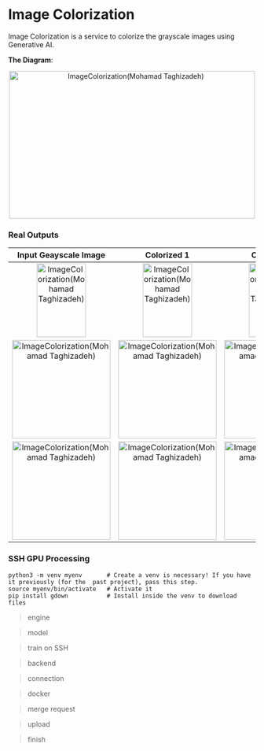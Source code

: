 # Image Colorization
Image Colorization is a service to colorize the grayscale images using Generative AI.

**The Diagram**:
<div align="center">
  <img src="https://github.com/user-attachments/assets/ca5e9435-6763-4ab3-a03a-6635fed3c97a" alt="ImageColorization(Mohamad Taghizadeh)" width="500" height="300">

</div>

### Real Outputs

Input Geayscale Image      |  Colorized 1              |  Colorized 2              |  Colorized 3              |  Colorized 4              |  Colorized 5        
:-------------------------:|:-------------------------:|:-------------------------:|:-------------------------:|:-------------------------:|:-------------------------: 
<img src="https://github.com/user-attachments/assets/6af98941-2cce-40f5-9fe7-acb78a0200ad" alt="ImageColorization(Mohamad Taghizadeh)" width="100" height="150">   | <img src="https://github.com/user-attachments/assets/68e7fc2a-68af-4719-9a2e-47ea22d9539b" alt="ImageColorization(Mohamad Taghizadeh)" width="100" height="150">  | <img src="https://github.com/user-attachments/assets/0853fbe1-cdbf-4cf2-a0a2-7816bae770cf" alt="ImageColorization(Mohamad Taghizadeh)" width="100" height="150">  | <img src="https://github.com/user-attachments/assets/be6a689e-cddd-4582-b8d1-aa63ab6f3354" alt="ImageColorization(Mohamad Taghizadeh)" width="100" height="150">  |  <img src="https://github.com/user-attachments/assets/cdb765e3-c416-43a2-a579-17dd8aa97462" alt="ImageColorization(Mohamad Taghizadeh)" width="100" height="150">  |  <img src="https://github.com/user-attachments/assets/5087de5c-3951-46db-8286-b1cf9342412e" alt="ImageColorization(Mohamad Taghizadeh)" width="100" height="150">
<img src="https://github.com/user-attachments/assets/599ba6e8-b083-4736-ad25-57c4f50c2a46" alt="ImageColorization(Mohamad Taghizadeh)" width="200" height="200"> |  <img src="https://github.com/user-attachments/assets/84f22b8d-bd2d-4ffd-ac26-13a59331028e" alt="ImageColorization(Mohamad Taghizadeh)" width="200" height="200">|  <img src="https://github.com/user-attachments/assets/8b3f3021-9411-4d00-9aa0-d6be09915813" alt="ImageColorization(Mohamad Taghizadeh)" width="200" height="200">|  <img src="https://github.com/user-attachments/assets/2b04f9b2-dc90-445c-9c67-b3e089c3e768" alt="ImageColorization(Mohamad Taghizadeh)" width="200" height="200">|  <img src="https://github.com/user-attachments/assets/e85cedb4-bac7-467f-95ba-048af10d843c" alt="ImageColorization(Mohamad Taghizadeh)" width="200" height="200">|<img src="https://github.com/user-attachments/assets/ffd99aba-f9c5-411b-8993-f866c177592d" alt="ImageColorization(Mohamad Taghizadeh)" width="200" height="200"> 
<img src="https://github.com/user-attachments/assets/64d9f036-11b8-4869-a86b-3e51e4b71797" alt="ImageColorization(Mohamad Taghizadeh)" width="200" height="200"> |<img src="https://github.com/user-attachments/assets/2b408de9-215b-4012-9456-100f4cf74cfc" alt="ImageColorization(Mohamad Taghizadeh)" width="200" height="200"> |<img src="https://github.com/user-attachments/assets/ae5afcee-23ff-4b6f-9720-9f09ac2ae4ef" alt="ImageColorization(Mohamad Taghizadeh)" width="200" height="200"> |<img src="https://github.com/user-attachments/assets/f1ba82ab-8f5e-4075-8061-a1ca2f5b6fa4" alt="ImageColorization(Mohamad Taghizadeh)" width="200" height="200"> |<img src="https://github.com/user-attachments/assets/01f0e674-7201-46f8-93a1-904799aa1ee3" alt="ImageColorization(Mohamad Taghizadeh)" width="200" height="200"> |<img src="https://github.com/user-attachments/assets/de3d4bcc-6430-4ad7-a44f-3822066a39da" alt="ImageColorization(Mohamad Taghizadeh)" width="200" height="200"> 



### SSH GPU Processing
```
python3 -m venv myenv       # Create a venv is necessary! If you have it previously (for the  past project), pass this step.
source myenv/bin/activate   # Activate it
pip install gdown           # Install inside the venv to download files
```

> engine

> model

> train on SSH

> backend

> connection

> docker

> merge request

> upload

> finish
